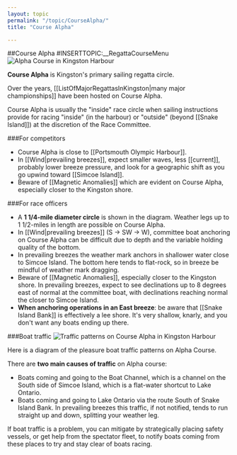 ```yaml
---
layout: topic
permalink: "/topic/CourseAlpha/"
title: "Course Alpha"

---
```


##Course Alpha
#INSERTTOPIC:__RegattaCourseMenu
<img src="http://K7Waterfront.org/Images/ChartCourseAlpha800.jpg" class="image1px floatright" alt="Alpha Course in Kingston Harbour">

<strong>Course Alpha</strong> is Kingston's primary sailing regatta circle.

Over the years, [[ListOfMajorRegattasInKingston|many major championships]] have been hosted on Course Alpha.

Course Alpha is usually the "inside" race circle when sailing instructions provide for racing "inside" (in the harbour) or "outside" (beyond [[Snake Island]]) at the discretion of the Race Committee.

###For competitors
<ul>
<li>Course Alpha is close to [[Portsmouth Olympic Harbour]].

<li>In [[Wind|prevailing breezes]], expect smaller waves, less [[current]], probably lower breeze pressure, and look for a geographic shift as you go upwind toward [[Simcoe Island]].

<li>Beware of [[Magnetic Anomalies]] which are evident on Course Alpha, especially closer to the Kingston shore.
</ul>

###For race officers
<ul>
<li>A <strong>1 1/4-mile diameter circle</strong> is shown in the diagram.  Weather legs up to 1 1/2-miles in length are possible on Course Alpha.

<li>In [[Wind|prevailing breezes]] (S -> SW -> W), committee boat anchoring on Course Alpha can be difficult due to depth and the variable holding quality of the bottom.

<li>In prevailing breezes the weather mark anchors in shallower water close to Simcoe Island.  The bottom here tends to flat-rock, so in breeze be mindful of weather mark dragging.

<li>Beware of [[Magnetic Anomalies]], especially closer to the Kingston shore.  In prevailing breezes, expect to see declinations up to 8 degrees east of normal at the committee boat, with declinations reaching normal the closer to Simcoe Island.

<li><strong>When anchoring operations in an East breeze</strong>: be aware that [[Snake Island Bank]] is effectively a lee shore.  It's very shallow, knarly, and you don't want any boats ending up there.
</ul>

###Boat traffic
<img src="http://K7Waterfront.org/Images/ChartCourseAlphaTraffic.jpg" alt="Traffic patterns on Course Alpha in Kingston Harbour" class="image1px floatright">

Here is a diagram of the pleasure boat traffic patterns on Alpha Course.


There are **two main causes of traffic** on Alpha course:

<ul>
<li> Boats coming and going to the Boat Channel, which is a channel on the South side of Simcoe Island, which is a flat-water shortcut to Lake Ontario.
<li> Boats coming and going to Lake Ontario via the route South of Snake Island Bank.  In prevailing breezes this traffic, if not notified, tends to run straight up and down, splitting your weather leg.
</ul>

If boat traffic is a problem, you can mitigate by strategically placing safety vessels, or get help from the spectator fleet, to notify boats coming from these places to try and stay clear of boats racing.


